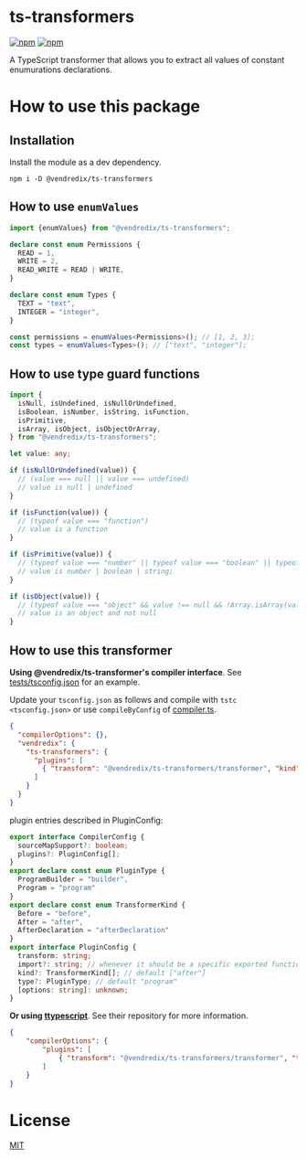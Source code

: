 # ts-transformers

[![npm](https://img.shields.io/npm/v/@vendredix/ts-transformers.svg)](@vendredix/ts-transformers)
[![npm](https://img.shields.io/npm/dm/@vendredix/ts-transformers.svg)](@vendredix/ts-transformers)

A TypeScript transformer that allows you to extract all values of constant enumurations declarations.

# How to use this package

## Installation
Install the module as a dev dependency.
```
npm i -D @vendredix/ts-transformers
```

## How to use `enumValues`

```ts
import {enumValues} from "@vendredix/ts-transformers";

declare const enum Permissions {
  READ = 1,
  WRITE = 2,
  READ_WRITE = READ | WRITE,
}

declare const enum Types {
  TEXT = "text",
  INTEGER = "integer",
}

const permissions = enumValues<Permissions>(); // [1, 2, 3];
const types = enumValues<Types>(); // ["text", "integer"];
```

## How to use type guard functions

```ts
import {
  isNull, isUndefined, isNullOrUndefined,
  isBoolean, isNumber, isString, isFunction,
  isPrimitive,
  isArray, isObject, isObjectOrArray,
} from "@vendredix/ts-transformers";

let value: any;

if (isNullOrUndefined(value)) {
  // (value === null || value === undefined)
  // value is null | undefined
}

if (isFunction(value)) {
  // (typeof value === "function")
  // value is a function
}

if (isPrimitive(value)) {
  // (typeof value === "number" || typeof value === "boolean" || typeof value === "string")
  // value is number | boolean | string;
}

if (isObject(value)) {
  // (typeof value === "object" && value !== null && !Array.isArray(value))
  // value is an object and not null
}
```

## How to use this transformer

**Using @vendredix/ts-transformer's compiler interface**. See [tests/tsconfig.json](tests/tsconfig.json) for an example.

Update your `tsconfig.json` as follows and compile with `tstc <tsconfig.json>` or use `compileByConfig` of [compiler.ts](compiler.ts). 
```json
{
  "compilerOptions": {},
  "vendredix": {
    "ts-transformers": {
      "plugins": [
        { "transform": "@vendredix/ts-transformers/transformer", "kind": ["before"] }
      ]
    }
  }
}
```

plugin entries described in PluginConfig:

```typescript
export interface CompilerConfig {
  sourceMapSupport?: boolean;
  plugins?: PluginConfig[];
}
export declare const enum PluginType {
  ProgramBuilder = "builder",
  Program = "program"
}
export declare const enum TransformerKind {
  Before = "before",
  After = "after",
  AfterDeclaration = "afterDeclaration"
}
export interface PluginConfig {
  transform: string;
  import?: string; // whenever it should be a specific exported function
  kind?: TransformerKind[]; // default ["after"]
  type?: PluginType; // default "program"
  [options: string]: unknown;
}
```

**Or using [ttypescript](https://github.com/cevek/ttypescript)**. See their repository for more information.
```json
{
    "compilerOptions": {
        "plugins": [
            { "transform": "@vendredix/ts-transformers/transformer", "type": "program" }
        ]
    }
}
```


# License

[MIT](LICENSE)

